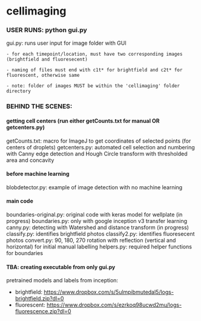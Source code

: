 # cellimaging

### USER RUNS: python gui.py
gui.py: runs user input for image folder with GUI

    - for each timepoint/location, must have two corresponding images (brightfield and fluoresecent)
    
    - naming of files must end with c1t* for brightfield and c2t* for fluorescent, otherwise same
    
    - note: folder of images MUST be within the 'cellimaging' folder directory

### BEHIND THE SCENES:

#### getting cell centers (run either getCounts.txt for manual OR getcenters.py)
getCounts.txt: macro for ImageJ to get coordinates of selected points (for centers of droplets)
getcenters.py: automated cell selection and numbering with Canny edge detection and Hough Circle transform with thresholded area and concavity

#### before machine learning
blobdetector.py: example of image detection with no machine learning

#### main code
boundaries-original.py: original code with keras model for wellplate (in progress)
boundaries.py: only with google inception v3 transfer learning
canny.py: detecting with Watershed and distance transform (in progress)
classify.py: identifies brightfield photos
classify2.py: identifies fluoresecent photos
convert.py: 90, 180, 270 rotation with reflection (vertical and horizontal) for initial manual labelling
helpers.py: required helper functions for boundaries

#### TBA: creating executable from only gui.py

pretrained models and labels from inception:
- brightfield: https://www.dropbox.com/s/5ulmpibmutedal5/logs-brightfield.zip?dl=0
- fluorescent: https://www.dropbox.com/s/ezrkoq98ucwd2mu/logs-fluorescence.zip?dl=0
